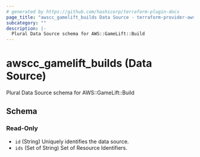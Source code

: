 ```yaml
---
# generated by https://github.com/hashicorp/terraform-plugin-docs
page_title: "awscc_gamelift_builds Data Source - terraform-provider-awscc"
subcategory: ""
description: |-
  Plural Data Source schema for AWS::GameLift::Build
---
```


# awscc_gamelift_builds (Data Source)

Plural Data Source schema for AWS::GameLift::Build



<!-- schema generated by tfplugindocs -->
## Schema

### Read-Only

- `id` (String) Uniquely identifies the data source.
- `ids` (Set of String) Set of Resource Identifiers.


